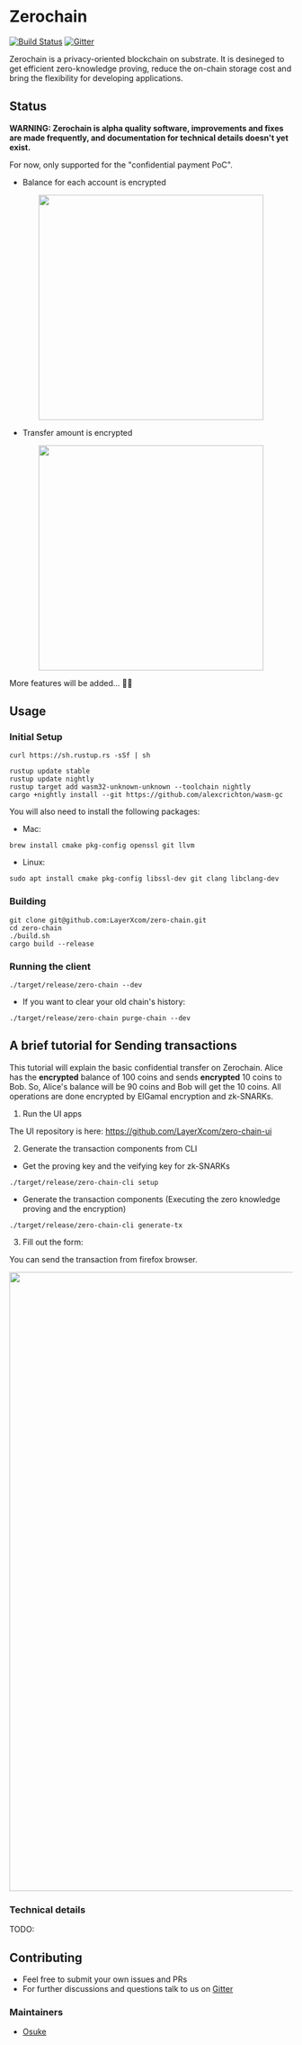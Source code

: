 # Zerochain
[![Build Status](https://travis-ci.com/LayerXcom/zero-chain.svg?branch=master)](https://travis-ci.com/LayerXcom/zero-chain)
[![Gitter](https://badges.gitter.im/LayerXcom/Zerochain.svg)](https://gitter.im/LayerXcom/Zerochain?utm_source=badge&utm_medium=badge&utm_campaign=pr-badge)

Zerochain is a privacy-oriented blockchain on substrate. 
It is desineged to get efficient zero-knowledge proving, reduce the on-chain storage cost and bring the flexibility for developing applications.

## Status
**WARNING: Zerochain is alpha quality software, improvements and fixes are made frequently, and documentation for technical details doesn't yet exist.**

For now, only supported for the "confidential payment PoC".

- Balance for each account is encrypted
<div align="center">
<img src="https://user-images.githubusercontent.com/20852667/54678399-6d00ac80-4b48-11e9-9c8d-d1ec2b668761.png" width="400px">
</div>

- Transfer amount is encrypted
<div align="center">
<img src="https://user-images.githubusercontent.com/20852667/54678984-9cfc7f80-4b49-11e9-9784-576dcaa35ca9.png" width="400px">
</div>

More features will be added... :muscle::muscle:

## Usage
### Initial Setup
```
curl https://sh.rustup.rs -sSf | sh

rustup update stable
rustup update nightly
rustup target add wasm32-unknown-unknown --toolchain nightly
cargo +nightly install --git https://github.com/alexcrichton/wasm-gc
```
You will also need to install the following packages:
- Mac:
```
brew install cmake pkg-config openssl git llvm
```
- Linux:
```
sudo apt install cmake pkg-config libssl-dev git clang libclang-dev
```

### Building
```
git clone git@github.com:LayerXcom/zero-chain.git
cd zero-chain
./build.sh
cargo build --release
```

### Running the client
```
./target/release/zero-chain --dev
```
- If you want to clear your old chain's history:
```
./target/release/zero-chain purge-chain --dev
```

## A brief tutorial for Sending transactions
This tutorial will explain the basic confidential transfer on Zerochain. Alice has the **encrypted** balance of 100 coins and sends **encrypted** 10 coins to Bob. So, Alice's balance will be 90 coins and Bob will get the 10 coins. All operations are done encrypted by ElGamal encryption and zk-SNARKs.

1. Run the UI apps

The UI repository is here:
https://github.com/LayerXcom/zero-chain-ui

2. Generate the transaction components from CLI
- Get the proving key and the veifying key for zk-SNARKs
```
./target/release/zero-chain-cli setup
```

- Generate the transaction components (Executing the zero knowledge proving and the encryption)
```
./target/release/zero-chain-cli generate-tx
```

3. Fill out the form:

You can send the transaction from firefox browser.

<div align="center">
<img src="https://user-images.githubusercontent.com/20852667/54687970-228b2a00-4b60-11e9-8c26-fdfbbb3a17d8.png" width="1100px">
</div>

### Technical details
TODO:

## Contributing
- Feel free to submit your own issues and PRs
- For further discussions and questions talk to us on [Gitter](https://gitter.im/LayerXcom/Zerochain)

### Maintainers
- [Osuke](https://twitter.com/zoom_zoomzo)
